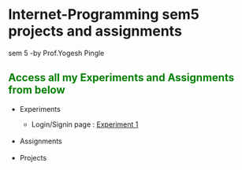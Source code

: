 # Internet-Programming sem5 projects and assignments
sem 5 -by Prof.Yogesh Pingle
<h2 style="color:green;">Access all my Experiments and Assignments from below</h2>
<p>
  <ul>
    <li>Experiments</li>
      <ul>
        <li> Login/Signin page : <a href="https://rushanksheta.github.io/Internet-Programming/Experiments/Experiment%201/" target="_blank">Experiment 1</a></li>
      </ul>
    <br>
    <li>Assignments</li>
    <br>
    <li>Projects</li>
  </ul>
</p>

